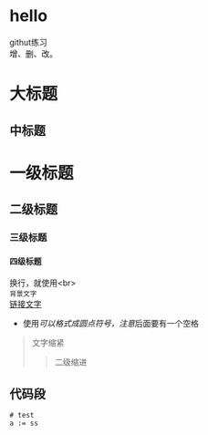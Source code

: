# hello
githut练习<br>
增、删、改。


大标题
=====

中标题
---------

# 一级标题
## 二级标题
### 三级标题
#### 四级标题

换行，就使用\<br\><br>
`背景文字`<br>
[链接文字](http://链接地址)<br>

* 使用*可以格式成圆点符号，注意*后面要有一个空格<br>

>文字缩紧<br>
>>二级缩进

代码段
--------
```
# test
a := ss
```
